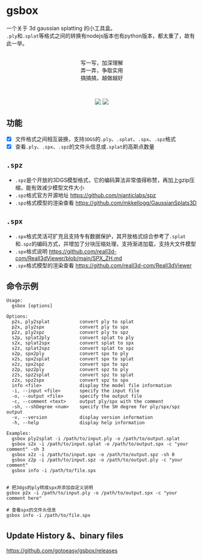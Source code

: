 # gsbox

一个关于 3d gaussian splatting 的小工具盒。<br>
`.ply`和`.splat`等格式之间的转换有nodejs版本也有python版本，都太重了，故有此一举。<br>
<br>
<p align="center">
写一写，加深理解<br>
弄一弄，争取实用<br>
搞搞搞，越做越好
<p>

<br>

<p align="center">
    <a href="https://github.com/gotoeasy/gsbox/releases/latest"><img src="https://img.shields.io/github/release/gotoeasy/gsbox.svg"></a>
    <a href="https://github.com/gotoeasy/gsbox/blob/master/LICENSE"><img src="https://img.shields.io/github/license/gotoeasy/gsbox"></a>
<p>

## 功能
- [x] 文件格式之间相互装换，支持`3DGS`的`.ply`、`.splat`、`.spx`、`.spz`格式
- [x] 查看`.ply`、`.spx`、`.spz`的文件头信息或`.splat`的高斯点数量

## `.spz`
- `.spz`是个开放的3DGS模型格式，它的编码算法非常值得称赞，再加上gzip压缩，能有效减少模型文件大小
- `.spz`格式官方开源地址 https://github.com/nianticlabs/spz
- `.spz`格式模型的渲染查看 https://github.com/mkkellogg/GaussianSplats3D

## `.spx`
- `.spx`格式灵活可扩充且支持专有数据保护，其开放格式综合参考了`.splat`和`.spz`的编码方式，并增加了分块压缩处理，支持渐进加载，支持大文件模型
- `.spx`格式说明 https://github.com/reall3d-com/Reall3dViewer/blob/main/SPX_ZH.md
- `.spx`格式模型的渲染查看 https://github.com/reall3d-com/Reall3dViewer

## 命令示例
```shell
Usage:
  gsbox [options]

Options:
  p2s, ply2splat           convert ply to splat
  p2x, ply2spx             convert ply to spx
  p2z, ply2spz             convert ply to spz
  s2p, splat2ply           convert splat to ply
  s2x, splat2spx           convert splat to spx
  s2z, splat2spz           convert splat to spz
  x2p, spx2ply             convert spx to ply
  x2s, spx2splat           convert spx to splat
  x2z, spx2spz             convert spx to spz
  z2p, spz2ply             convert spz to ply
  z2s, spz2splat           convert spz to splat
  z2x, spz2spx             convert spz to spx
  info <file>              display the model file information
  -i, --input <file>       specify the input file
  -o, --output <file>      specify the output file
  -c, --comment <text>     output ply/spx with the comment
  -sh, --shDegree <num>    specify the SH degree for ply/spx/spz output
  -v, --version            display version information
  -h, --help               display help information

Examples:
  gsbox ply2splat -i /path/to/input.ply -o /path/to/output.splat
  gsbox s2x -i /path/to/input.splat -o /path/to/output.spx -c "your comment" -sh 3
  gsbox x2z -i /path/to/input.spx -o /path/to/output.spz -sh 0
  gsbox z2p -i /path/to/input.spz -o /path/to/output.ply -c "your comment"
  gsbox info -i /path/to/file.spx


# 把3dgs的ply转成spx并添加自定义说明
gsbox p2x -i /path/to/input.ply -o /path/to/output.spx -c "your comment here"

# 查看spx的文件头信息
gsbox info -i /path/to/file.spx
```


## Update History &、binary files
https://github.com/gotoeasy/gsbox/releases
